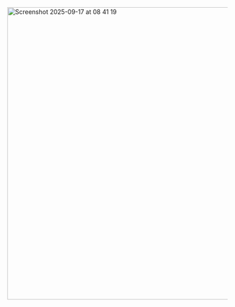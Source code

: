 <img width="1283" height="669" alt="Screenshot 2025-09-17 at 08 41 19" src="https://github.com/user-attachments/assets/bd81f5ed-f5d8-47dd-94d7-28f50bad039d" />
